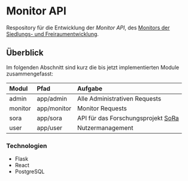 # Monitor API
Respository für die Entwicklung der _Monitor API_, des [Monitors der Siedlungs- und Freiraumentwicklung](https://monitor.ioer.de/).
## Überblick
Im folgenden Abschnitt sind kurz die bis jetzt implementierten Module zusammengefasst:

| Modul| Pfad | Aufgabe |
|:-----|:---------------|:--------------------|
| admin | app/admin | Alle Administrativen Requests |
| monitor | app/monitor | Monitor Requests |
| sora | app/sora | API für das Forschungsprojekt [SoRa](http://www.sora-projekt.de/)|
| user | app/user | Nutzermanagement |

### Technologien
- Flask
- React
- PostgreSQL
